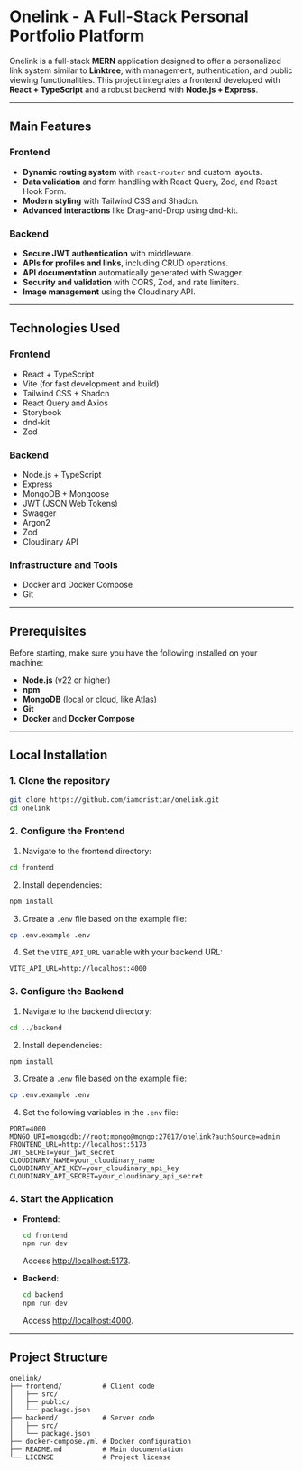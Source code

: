 
# **Onelink - A Full-Stack Personal Portfolio Platform**

Onelink is a full-stack **MERN** application designed to offer a personalized link system similar to **Linktree**, with management, authentication, and public viewing functionalities. This project integrates a frontend developed with **React + TypeScript** and a robust backend with **Node.js + Express**.

---

## **Main Features**

### **Frontend**
- **Dynamic routing system** with `react-router` and custom layouts.
- **Data validation** and form handling with React Query, Zod, and React Hook Form.
- **Modern styling** with Tailwind CSS and Shadcn.
- **Advanced interactions** like Drag-and-Drop using dnd-kit.

### **Backend**
- **Secure JWT authentication** with middleware.
- **APIs for profiles and links**, including CRUD operations.
- **API documentation** automatically generated with Swagger.
- **Security and validation** with CORS, Zod, and rate limiters.
- **Image management** using the Cloudinary API.

---

## **Technologies Used**

### **Frontend**
- React + TypeScript
- Vite (for fast development and build)
- Tailwind CSS + Shadcn
- React Query and Axios
- Storybook
- dnd-kit
- Zod

### **Backend**
- Node.js + TypeScript
- Express
- MongoDB + Mongoose
- JWT (JSON Web Tokens)
- Swagger
- Argon2
- Zod
- Cloudinary API

### **Infrastructure and Tools**
- Docker and Docker Compose
- Git

---

## **Prerequisites**

Before starting, make sure you have the following installed on your machine:

- **Node.js** (v22 or higher)
- **npm**
- **MongoDB** (local or cloud, like Atlas)
- **Git**
- **Docker** and **Docker Compose**

---

## **Local Installation**

### **1. Clone the repository**
```bash
git clone https://github.com/iamcristian/onelink.git
cd onelink
```

### **2. Configure the Frontend**
1. Navigate to the frontend directory:
  ```bash
  cd frontend
  ```
2. Install dependencies:
  ```bash
  npm install
  ```
3. Create a `.env` file based on the example file:
  ```bash
  cp .env.example .env
  ```
4. Set the `VITE_API_URL` variable with your backend URL:
  ```env
  VITE_API_URL=http://localhost:4000
  ```

### **3. Configure the Backend**
1. Navigate to the backend directory:
  ```bash
  cd ../backend
  ```
2. Install dependencies:
  ```bash
  npm install
  ```
3. Create a `.env` file based on the example file:
  ```bash
  cp .env.example .env
  ```
4. Set the following variables in the `.env` file:
  ```env
  PORT=4000
  MONGO_URI=mongodb://root:mongo@mongo:27017/onelink?authSource=admin
  FRONTEND_URL=http://localhost:5173
  JWT_SECRET=your_jwt_secret
  CLOUDINARY_NAME=your_cloudinary_name
  CLOUDINARY_API_KEY=your_cloudinary_api_key
  CLOUDINARY_API_SECRET=your_cloudinary_api_secret
  ```

### **4. Start the Application**
- **Frontend**:
  ```bash
  cd frontend
  npm run dev
  ```
  Access [http://localhost:5173](http://localhost:5173).

- **Backend**:
  ```bash
  cd backend
  npm run dev
  ```
  Access [http://localhost:4000](http://localhost:4000).

---

## **Project Structure**

```plaintext
onelink/
├── frontend/          # Client code
│   ├── src/
│   ├── public/
│   └── package.json
├── backend/           # Server code
│   ├── src/
│   └── package.json
├── docker-compose.yml # Docker configuration
├── README.md          # Main documentation
└── LICENSE            # Project license
```

